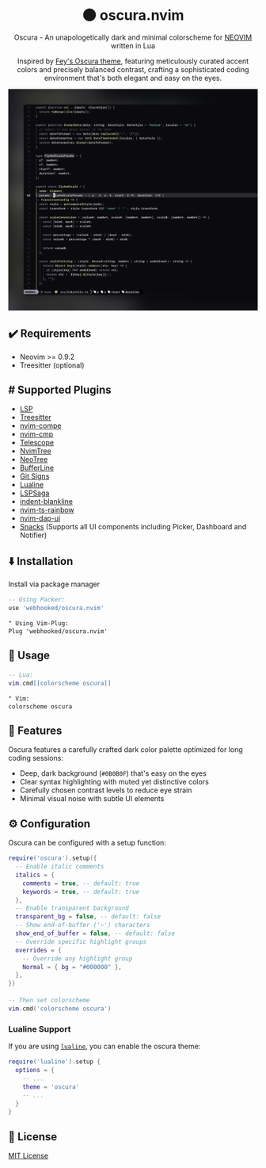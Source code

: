 <h1 align="center" >🌑 oscura.nvim</h1>

<p align="center">Oscura - An unapologetically dark and minimal colorscheme for <a href="https://neovim.io/">NEOVIM</a> written in Lua</p>

<p align="center">Inspired by <a href="https://github.com/narative/oscura">Fey's Oscura theme</a>, featuring meticulously curated accent colors and precisely balanced contrast, crafting a sophisticated coding environment that's both elegant and easy on the eyes.</p>

<p align="center">
  <img src="./assets/showcase.png" alt="Oscura Theme Screenshot" width="800" />
</p>

## ✔️ Requirements

- Neovim >= 0.9.2
- Treesitter (optional)

## #️ Supported Plugins

- [LSP](https://github.com/neovim/nvim-lspconfig)
- [Treesitter](https://github.com/nvim-treesitter/nvim-treesitter)
- [nvim-compe](https://github.com/hrsh7th/nvim-compe)
- [nvim-cmp](https://github.com/hrsh7th/nvim-cmp)
- [Telescope](https://github.com/nvim-telescope/telescope.nvim)
- [NvimTree](https://github.com/kyazdani42/nvim-tree.lua)
- [NeoTree](https://github.com/nvim-neo-tree/neo-tree.nvim)
- [BufferLine](https://github.com/akinsho/nvim-bufferline.lua)
- [Git Signs](https://github.com/lewis6991/gitsigns.nvim)
- [Lualine](https://github.com/hoob3rt/lualine.nvim)
- [LSPSaga](https://github.com/glepnir/lspsaga.nvim)
- [indent-blankline](https://github.com/lukas-reineke/indent-blankline.nvim)
- [nvim-ts-rainbow](https://github.com/p00f/nvim-ts-rainbow)
- [nvim-dap-ui](https://github.com/rcarriga/nvim-dap-ui)
- [Snacks](https://github.com/onur-ozkan/snacks.nvim) (Supports all UI components including Picker, Dashboard and Notifier)

## ⬇️ Installation

Install via package manager

```lua
-- Using Packer:
use 'webhooked/oscura.nvim'
```

```vim
" Using Vim-Plug:
Plug 'webhooked/oscura.nvim'
```

## 🚀 Usage

```lua
-- Lua:
vim.cmd[[colorscheme oscura]]
```

```vim
" Vim:
colorscheme oscura
```

## 🎨 Features

Oscura features a carefully crafted dark color palette optimized for long coding sessions:

- Deep, dark background (`#0B0B0F`) that's easy on the eyes
- Clear syntax highlighting with muted yet distinctive colors
- Carefully chosen contrast levels to reduce eye strain
- Minimal visual noise with subtle UI elements

## ⚙️ Configuration

Oscura can be configured with a setup function:

```lua
require('oscura').setup({
  -- Enable italic comments
  italics = {
    comments = true, -- default: true
    keywords = true, -- default: true
  },
  -- Enable transparent background
  transparent_bg = false, -- default: false
  -- Show end-of-buffer ('~') characters
  show_end_of_buffer = false, -- default: false
  -- Override specific highlight groups
  overrides = {
    -- Override any highlight group
    Normal = { bg = "#000000" },
  },
})

-- Then set colorscheme
vim.cmd('colorscheme oscura')
```

### Lualine Support

If you are using [`lualine`](https://github.com/hoob3rt/lualine.nvim), you can enable the oscura theme:

```lua
require('lualine').setup {
  options = {
    -- ...
    theme = 'oscura'
    -- ...
  }
}
```

## 📝 License

[MIT License](LICENSE.md)
